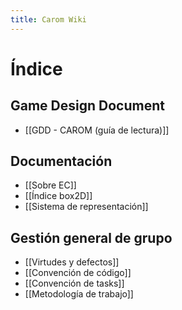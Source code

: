 ```yaml
---
title: Carom Wiki
---
```

# Índice

## Game Design Document 
* [[GDD - CAROM (guía de lectura)]]

## Documentación

- [[Sobre EC]]
- [[Índice box2D]]
- [[Sistema de representación]]

## Gestión general de grupo

- [[Virtudes y defectos]]
- [[Convención de código]]
- [[Convención de tasks]]
- [[Metodología de trabajo]]